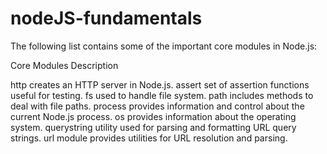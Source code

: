 # nodeJS-fundamentals

The following list contains some of the important core modules in Node.js:

Core Modules              	Description

http	             creates an HTTP server in Node.js.
assert	           set of assertion functions useful for testing.
fs	               used to handle file system.
path	             includes methods to deal with file paths.
process          	 provides information and control about the current Node.js process.
os	               provides information about the operating system.
querystring	       utility used for parsing and formatting URL query strings.
url	               module provides utilities for URL resolution and parsing.
